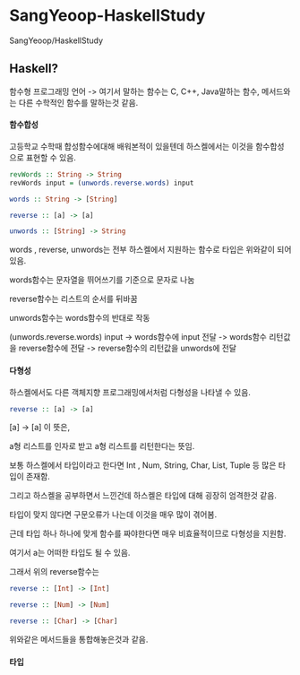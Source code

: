 # SangYeoop-HaskellStudy
SangYeoop/HaskellStudy







## Haskell?

함수형 프로그래밍 언어 -> 여기서 말하는 함수는 C, C++, Java말하는 함수, 메서드와는 다른 수학적인 함수를 말하는것 같음.



#### 함수합성

고등학교 수학때 합성함수에대해 배워본적이 있을텐데 하스켈에서는 이것을 함수합성으로 표현할 수 있음.

```haskell
revWords :: String -> String
revWords input = (unwords.reverse.words) input
```

```haskell
words :: String -> [String]
```

```haskell
reverse :: [a] -> [a]
```

```haskell
unwords :: [String] -> String
```

words , reverse, unwords는 전부 하스켈에서 지원하는 함수로 타입은 위와같이 되어있음.

words함수는 문자열을 뛰어쓰기를 기준으로 문자로 나눔

reverse함수는 리스트의 순서를 뒤바꿈

unwords함수는 words함수의 반대로 작동

(unwords.reverse.words) input -> words함수에 input 전달 -> words함수 리턴값을 reverse함수에 전달 -> reverse함수의 리턴값을 unwords에 전달


#### 다형성

하스켈에서도 다른 객체지향 프로그래밍에서처럼 다형성을 나타낼 수 있음. 

```haskell
reverse :: [a] -> [a]
```

[a] -> [a] 이 뜻은,

a형 리스트를 인자로 받고 a형 리스트를 리턴한다는 뜻임.

보통 하스켈에서 타입이라고 한다면  Int , Num, String, Char, List, Tuple 등 많은 타입이 존재함.

그리고 하스켈을 공부하면서 느낀건데 하스켈은 타입에 대해 굉장히 엄격한것 같음.

타입이 맞지 않다면 구문오류가 나는데 이것을 매우 많이 겪어봄. 

근데 타입 하나 하나에 맞게 함수를 짜야한다면 매우 비효율적이므로 다형성을 지원함.

여기서 a는 어떠한 타입도 될 수 있음.

그래서 위의 reverse함수는

```Haskell
reverse :: [Int] -> [Int]
```

```Haskell
reverse :: [Num] -> [Num]
```

```Haskell
reverse :: [Char] -> [Char]
```

위와같은 메서드들을 통합해놓은것과 같음.





#### 타입





 

 
